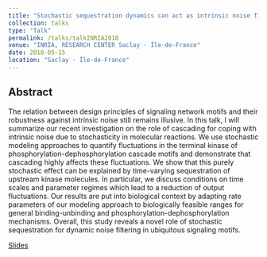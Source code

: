 ```yaml
---
title: "Stochastic sequestration dynamics can act as intrinsic noise filter in signaling network motifs"
collection: talks
type: "Talk"
permalink: /talks/talkINRIA2018
venue: "INRIA, RESEARCH CENTER Saclay - Île-de-France"
date: 2018-05-15
location: "Saclay - Île-de-France"
---
```

## Abstract 
<p>The relation between design principles of signaling network motifs and their robustness against intrinsic noise still remains illusive. In this talk, I will summarize our recent investigation on the role of cascading for coping with intrinsic noise due to stochasticity in molecular reactions. We use stochastic modeling approaches to quantify fluctuations in the terminal kinase of phosphorylation-dephosphorylation cascade motifs and demonstrate that cascading highly affects these fluctuations. We show that this purely stochastic effect can be explained by time-varying sequestration of upstream kinase molecules. In particular, we discuss conditions on time scales and parameter regimes which lead to a reduction of output fluctuations. Our results are put into biological context by adapting rate parameters of our modeling approach to biologically feasible ranges for general binding-unbinding and phosphorylation-dephosphorylation mechanisms. Overall, this study reveals a novel role of stochastic sequestration for dynamic noise filtering in ubiquitous signaling motifs. 
</p>


[Slides](https://debdaspaul.github.io/files/INRIA_2018_DP.pdf)

